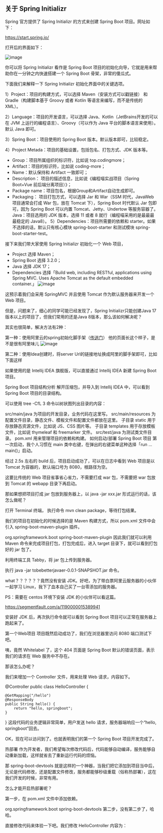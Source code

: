 ## 关于 Spring Initializr

Spring 官方提供了 Spring Initializr 的方式来创建 Spring Boot 项目。网址如下：

https://start.spring.io/

打开后的界面如下：

![image](https://github.com/Joel-2022080/jiangsirJava/assets/110707210/d95d8585-de85-489e-b650-42d2d9e8fb44)


你可以将 Spring Initializr 看作是 Spring Boot 项目的初始化向导，它就是用来帮助你在一分钟之内快速搭建一个 Spring Boot 骨架，非常的傻瓜式。

下面我们来解释一下 Spring Initializr 初始化界面中的关键选项。

1）Project：项目的构建方式，可以选择 Maven（安装方式可以戳链接） 和 Gradle（构建脚本基于 Groovy 或者 Kotlin 等语言来编写，而不是传统的 XML）。

2）Language：项目的开发语言，可以选择 Java、Kotlin（JetBrains开发的可以在 JVM 上运行的编程语言）、Groovy（可以作为 Java 平台的脚本语言来使用）。默认 Java 即可。

3）Spring Boot：项目使用的 Spring Boot 版本。默认版本即可，比较稳定。

4）Project Metada：项目的基础设置，包括包名、打包方式、JDK 版本等。

  - Group：项目所属组织的标识符，比如说 top.codingmore；
  - Artifact：项目的标识符，比如说 coding-more；
  - Name：默认保持和 Artifact 一致即可；
  - Description： 项目的描述信息，比如说《编程喵实战项目（Spring Boot+Vue 前后端分离项目）》；
  - Package name：项目包名，根据Group和Artifact自动生成即可。
  - Packaging： 项目打包方式，可以选择 Jar 和 War（SSM 时代，JavaWeb 项目通常会打成 War 包，放在 Tomcat 下），Spring Boot 时代默认 Jar 包即可，因为 Spring Boot 可以内置 Tomcat、Jetty、Undertow 等服务容器了。
Java：项目选用的 JDK 版本，选择 11 或者 8 就行（编程喵采用的是最最最最稳定的 Java8）。
5）Dependencies：项目所需要的依赖和 starter。如果不选择的话，默认只有核心模块 spring-boot-starter 和测试模块 spring-boot-starter-test。

接下来我们带大家使用 Spring Initializr 初始化一个 Web 项目，

- Project 选择 Maven；
- Spring Boot 选择 3.2.0；
- Java 选择 JDK 17；
- Dependencies 选择「Build web, including RESTful, applications using Spring MVC. Uses Apache Tomcat as the default embedded container.」
![image](https://github.com/Joel-2022080/jiangsirJava/assets/110707210/931cca71-f9ee-4378-80fa-29c141b9cc7f)


这预示着我们会采用 SpringMVC 并且使用 Tomcat 作为默认服务器来开发一个 Web 项目。

但是，问题来了，细心的同学可能已经发现了，Spring Initializr只能创建Java 17版本以上的项目了，但我们常用的还是Java 8版本，那么该如何解决呢？

其实也很简单，解决方法有2种：

第一种：使用阿里云的spring初始化脚手架（[传送门](https://start.aliyun.com/)）
他的页面长这个样子，是不是很有阿里味儿
![image](https://github.com/Joel-2022080/jiangsirJava/assets/110707210/a525171a-22e6-4b4e-8a37-8c5e167947d0)


第二种：使用Idea创建时，将server Url的链接地址换成阿里的脚手架即可，比如下面这样



如果使用的是 Intellij IDEA 旗舰版，可以直接通过 Intellij IDEA 新建 Spring Boot 项目。



Spring Boot 项目结构分析
解开压缩包，并导入到 Intellij IDEA 中，可以看到 Spring Boot 项目的目录结构。



可以使用 tree  -CfL 3 命令以树状图列出目录的内容：



src/main/java 为项目的开发目录，业务代码在这里写。
src/main/resources 为配置文件目录，静态文件、模板文件和配置文件都放在这里。
子目录 static 用于存放静态资源文件，比如说 JS、CSS 图片等。
子目录 templates 用于存放模板文件，比如说 thymeleaf 和 freemarker 文件。
src/test/java 为测试类文件目录。
pom.xml 用来管理项目的依赖和构建。
如何启动/部署 Spring Boot 项目
第一次启动，我个人习惯在 main 类中右键，在弹出的右键菜单这种选择「run ... main()」启动。



经过 2.5s 左右的 build 后，项目启动成功了，可以在日志中看到 Web 项目是以 Tomcat 为容器的，默认端口号为 8080，根路径为空。



这要比传统的 Web 项目省事省心省力，不需要打成 war 包，不需要把 war 包放到 Tomcat 的 webapp 目录下再启动。

那如果想把项目打成 jar 包放到服务器上，以 java -jar xxx.jar 形式运行的话，该怎么做呢？

打开 Terminal 终端， 执行命令 mvn clean package，等待打包结果。



我们的项目在初始化的时候选择的是 Maven 构建方式，所以 pom.xml 文件中会引入 spring-boot-maven-plugin 插件。

<build>
  <plugins>
    <plugin>
      <groupId>org.springframework.boot</groupId>
      <artifactId>spring-boot-maven-plugin</artifactId>
    </plugin>
  </plugins>
</build>
因此我们就可以利用 Maven 命令来完成项目打包，打包完成后，进入 target 目录下，就可以看到打包好的 jar 包了。



利用终端工具 Tabby，将 jar 包上传到服务器。



执行 java -jar tobebetterjavaer-0.0.1-SNAPSHOT.jar 命令。



what？？？？？？竟然没有安装 JDK。好吧，为了带白票阿里云服务器的小伙伴一起学习 Linux，我下了血本自己买了一台零添加的服务器。

PS：需要在 centos 环境下安装 JDK 的小伙伴可以看这篇。

https://segmentfault.com/a/1190000015389941

安装好 JDK 后，再次执行命令就可以看到 Spring Boot 项目可以正常在服务器上跑起来了。



第一个Web项目
项目既然启动成功了，我们在浏览器里访问 8080 端口测试下吧。



咦，竟然 Whitelabel 了，这个 404 页面是 Spring Boot 默认的错误页面，表示我们的请求在 Web 服务中不存在。

那该怎么办呢？

我们来增加一个 Controller 文件，用来处理 Web 请求，内容如下。

@Controller
public class HelloController {
    
    @GetMapping("/hello")
    @ResponseBody
    public String hello() {
        return "hello, springboot";
    }
}
这段代码的业务逻辑非常简单，用户发送 hello 请求，服务器端响应一个“hello, springboot”回去。



OK，现在可以访问到了。也就表明我们的第一个 Spring Boot 项目开发完成了。

热部署
作为开发者，我们希望每次修改代码后，代码能够自动编译，服务能够自动重新加载，这样就省去了重新运行代码的烦恼。

那 spring-boot-devtools 就是这样的一个神器，当我们把它添加到项目当中后，无论是代码修改，还是配置文件修改，服务都能够秒级重载（俗称热部署），这在我们开发的时候，非常有用。

怎么才能开启热部署呢？

第一步，在 pom.xml 文件中添加依赖。

<dependency>
    <groupId>org.springframework.boot</groupId>
    <artifactId>spring-boot-devtools</artifactId>
</dependency>
第二步，没有第二步了，哈哈。

直接修改代码来体验一下吧。我们修改 HelloController 内容为：

